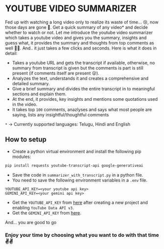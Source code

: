 # YOUTUBE VIDEO SUMMARIZER
Fed up with watching a long video only to realize its waste of time... 😢, now those days are gone 🤩. Get a quick summary of any video* and decide whether to watch or not. Let me introduce the youtube video summarizer which takes a youtube video and gives you the summary, insights and guess what, it provides the summary and thoughts from top comments as well 🤜🤛. And.. it just takes a few clicks and seconds. Here is what it does in detail:
- Takes a youtube URL and gets the transcript if available, otherwise, no summary from transcript is given but the comments is part is still present (if comments itself are present 😜).
- Analyzes the text, understands it and creates a comprehensive and detailed summary.
- Give a brief summary and divides the entire transcript in to meaningful sections and explain them.
- At the end, it provides, key insights and mentions some quotations used in the video.
- It takes top `100` comments, anazlyses and says what most people are saying, lists any insightful/thoughtful comments

`*` -> Currently supported languages: Telugu, Hindi and English
## How to setup
- Create a python virtual environment and install the following pip modules:
```bash
pip install requests youtube-transcript-api google-generativeai
```
- Save the code in `summarizer_with_transcript.py` in a python file.
- You need to save the following environment variables in a `.env` file.
```env
YOUTUBE_API_KEY=<your youtube api key>
GEMINI_API_KEY=<your gemini api key>
```
- Get the `YOUTUBE_API_KEY` from [here](https://console.cloud.google.com/apis/credentials) after creating a new project and enabling `YouTube Data API v3`.
- Get the `GEMINI_API_KEY` from [here](https://aistudio.google.com/apikey).

And... you are good to go
### Enjoy your time by choosing what you want to do with that time ✌️✌️